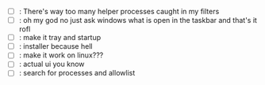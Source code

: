 - [ ] : There's way too many helper processes caught in my filters
- [ ] : oh my god no just ask windows what is open in the taskbar and that's it rofl
- [ ] : make it tray and startup
- [ ] : installer because hell
- [ ] : make it work on linux???
- [ ] : actual ui you know
- [ ] : search for processes and allowlist